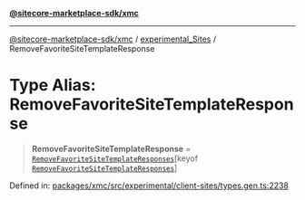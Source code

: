 [**@sitecore-marketplace-sdk/xmc**](../../../../README.md)

***

[@sitecore-marketplace-sdk/xmc](../../../../README.md) / [experimental\_Sites](../README.md) / RemoveFavoriteSiteTemplateResponse

# Type Alias: RemoveFavoriteSiteTemplateResponse

> **RemoveFavoriteSiteTemplateResponse** = [`RemoveFavoriteSiteTemplateResponses`](RemoveFavoriteSiteTemplateResponses.md)\[keyof [`RemoveFavoriteSiteTemplateResponses`](RemoveFavoriteSiteTemplateResponses.md)\]

Defined in: [packages/xmc/src/experimental/client-sites/types.gen.ts:2238](https://github.com/Sitecore/marketplace-sdk/blob/main/packages/xmc/src/experimental/client-sites/types.gen.ts#L2238)
